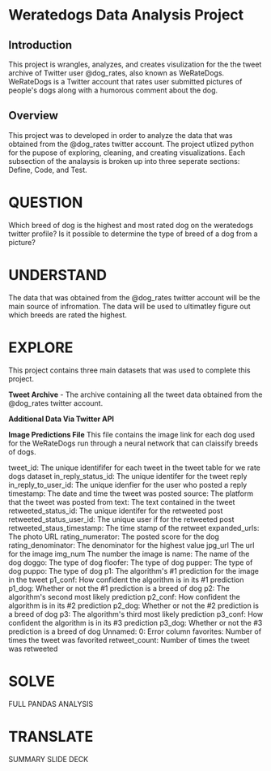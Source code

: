 # Weratedogs Data Analysis Project

## Introduction
This project is wrangles, analyzes, and creates visulization for the the tweet archive of Twitter user @dog_rates, also known as WeRateDogs. WeRateDogs is a Twitter account that rates user submitted pictures of people's dogs along with a humorous comment about the dog. 


## Overview
This project was to developed in order to analyze the data that was obtained from the @dog_rates twitter account. The project utlized python for the pupose of exploring, cleaning, and creating visualizations. Each subsection of the analaysis is broken up into three seperate sections: Define, Code, and Test. 

# QUESTION
Which breed of dog is the highest and most rated dog on the weratedogs twitter profile?
Is it possible to determine the type of breed of a dog from a picture?

# UNDERSTAND
The data that was obtained from the @dog_rates twitter account will be the main source of infromation. The data will be used to ultimatley figure out which breeds are rated the highest. 

# EXPLORE
This project contains three main datasets that was used to complete this project.

<b>Tweet Archive</b> - The archive containing all the tweet data obtained from the @dog_rates twitter account.



<b>Additional Data Via Twitter API</b>

<b>Image Predictions File</b>
This file contains the image link for each dog used for the WeRateDogs run through a neural network that can claissify breeds of dogs. 

tweet_id: The unique identififer for each tweet in the tweet table for we rate dogs dataset
in_reply_status_id: The unique identifer for the tweet reply
in_reply_to_user_id: The unique idenfier for the user who posted a reply
timestamp: The date and time the tweet was posted
source: The platform that the tweet was posted from
text: The text contained in the tweet
retweeted_status_id: The unique identifer for the retweeted post
retweeted_status_user_id: The unique user if for the retweeted post
retweeted_staus_timestamp: The time stamp of the retweet
expanded_urls: The photo URL
rating_numerator: The posted score for the dog
rating_denominator: The denominator for the highest value
jpg_url The url for the image
img_num The number the image is
name: The name of the dog
doggo: The type of dog
floofer: The type of dog
pupper: The type of dog
puppo: The type of dog
p1: The algorithm's #1 prediction for the image in the tweet
p1_conf: How confident the algorithm is in its #1 prediction
p1_dog: Whether or not the #1 prediction is a breed of dog
p2: The algorithm's second most likely prediction
p2_conf: How confident the algorithm is in its #2 prediction
p2_dog: Whether or not the #2 prediction is a breed of dog
p3: The algorithm's third most likely prediction
p3_conf: How confident the algorithm is in its #3 prediction
p3_dog: Whether or not the #3 prediction is a breed of dog
Unnamed: 0: Error column
favorites: Number of times the tweet was favorited
retweet_count: Number of times the tweet was retweeted

# SOLVE
FULL PANDAS ANALYSIS

# TRANSLATE
SUMMARY SLIDE DECK
